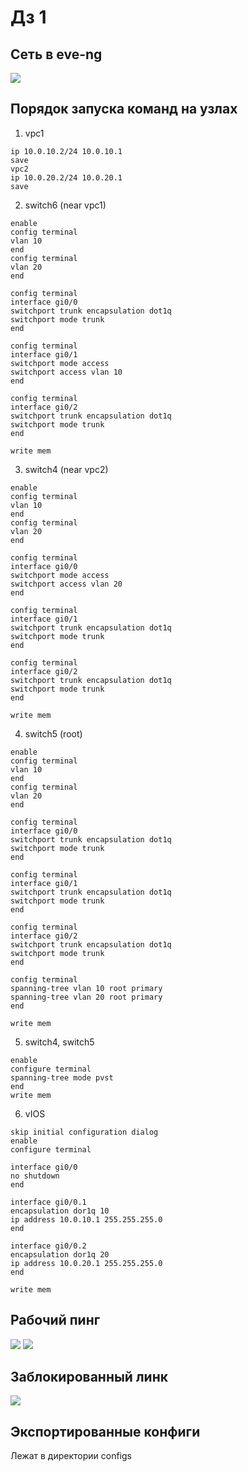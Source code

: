 # Дз 1
## Сеть в eve-ng
![](img/topology.png)
## Порядок запуска команд на узлах


1. vpc1
```
ip 10.0.10.2/24 10.0.10.1
save
vpc2
ip 10.0.20.2/24 10.0.20.1
save
```

2. switch6 (near vpc1)
```
enable
config terminal
vlan 10
end
config terminal
vlan 20
end

config terminal
interface gi0/0
switchport trunk encapsulation dot1q
switchport mode trunk
end

config terminal
interface gi0/1
switchport mode access
switchport access vlan 10
end

config terminal
interface gi0/2
switchport trunk encapsulation dot1q
switchport mode trunk
end

write mem
```

3. switch4 (near vpc2)
```
enable
config terminal
vlan 10
end
config terminal
vlan 20
end

config terminal
interface gi0/0
switchport mode access
switchport access vlan 20
end

config terminal
interface gi0/1
switchport trunk encapsulation dot1q
switchport mode trunk
end

config terminal
interface gi0/2
switchport trunk encapsulation dot1q
switchport mode trunk
end

write mem
```

4. switch5 (root)
```
enable
config terminal
vlan 10
end
config terminal
vlan 20
end

config terminal
interface gi0/0
switchport trunk encapsulation dot1q
switchport mode trunk
end

config terminal
interface gi0/1
switchport trunk encapsulation dot1q
switchport mode trunk
end

config terminal
interface gi0/2
switchport trunk encapsulation dot1q
switchport mode trunk
end

config terminal
spanning-tree vlan 10 root primary
spanning-tree vlan 20 root primary
end

write mem
```

5. switch4, switch5
```
enable
configure terminal
spanning-tree mode pvst
end
write mem
```

6. vIOS
```
skip initial configuration dialog
enable
configure terminal

interface gi0/0
no shutdown
end

interface gi0/0.1
encapsulation dor1q 10
ip address 10.0.10.1 255.255.255.0
end

interface gi0/0.2
encapsulation dor1q 20
ip address 10.0.20.1 255.255.255.0
end

write mem
```
## Рабочий пинг
![](img/ping10.png)
![](img/ping20.png)

## Заблокированный линк
![](img/disabled-links.png)

## Экспортированные конфиги
Лежат в директории configs